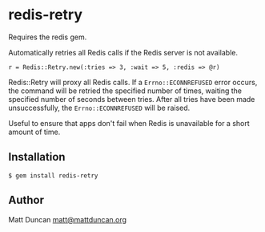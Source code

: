 redis-retry
===========

Requires the redis gem.

Automatically retries all Redis calls if the Redis server is not available.

    r = Redis::Retry.new(:tries => 3, :wait => 5, :redis => @r)

Redis::Retry will proxy all Redis calls.  If a `Errno::ECONNREFUSED` error
occurs, the command will be retried the specified number of times, waiting the
specified number of seconds between tries.  After all tries have been made
unsuccessfully, the `Errno::ECONNREFUSED` will be raised.

Useful to ensure that apps don't fail when Redis is unavailable for a short
amount of time.


Installation
------------

    $ gem install redis-retry


Author
------

Matt Duncan
matt@mattduncan.org
